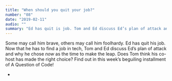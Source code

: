 ```yaml
---
title: "When should you quit your job?"
number: "08"
date: "2019-02-11"
audio: ""
summary: "Ed has quit is job. Tom and Ed discuss Ed’s plan of attack and why he chose *now* as the time to make the leap."
---
```


Some may call him brave, others may call him foolhardy. Ed has quit his job. Now that he has to find a job in tech, 
Tom and Ed discuss Ed’s plan of attack and why he chose *now* as the time to make the leap. Does Tom think his co-host 
has made the right choice? Find out in this week’s beguiling installment of A Question of Code!

* []()
